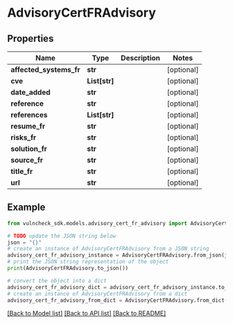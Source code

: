 # AdvisoryCertFRAdvisory


## Properties

Name | Type | Description | Notes
------------ | ------------- | ------------- | -------------
**affected_systems_fr** | **str** |  | [optional] 
**cve** | **List[str]** |  | [optional] 
**date_added** | **str** |  | [optional] 
**reference** | **str** |  | [optional] 
**references** | **List[str]** |  | [optional] 
**resume_fr** | **str** |  | [optional] 
**risks_fr** | **str** |  | [optional] 
**solution_fr** | **str** |  | [optional] 
**source_fr** | **str** |  | [optional] 
**title_fr** | **str** |  | [optional] 
**url** | **str** |  | [optional] 

## Example

```python
from vulncheck_sdk.models.advisory_cert_fr_advisory import AdvisoryCertFRAdvisory

# TODO update the JSON string below
json = "{}"
# create an instance of AdvisoryCertFRAdvisory from a JSON string
advisory_cert_fr_advisory_instance = AdvisoryCertFRAdvisory.from_json(json)
# print the JSON string representation of the object
print(AdvisoryCertFRAdvisory.to_json())

# convert the object into a dict
advisory_cert_fr_advisory_dict = advisory_cert_fr_advisory_instance.to_dict()
# create an instance of AdvisoryCertFRAdvisory from a dict
advisory_cert_fr_advisory_from_dict = AdvisoryCertFRAdvisory.from_dict(advisory_cert_fr_advisory_dict)
```
[[Back to Model list]](../README.md#documentation-for-models) [[Back to API list]](../README.md#documentation-for-api-endpoints) [[Back to README]](../README.md)


